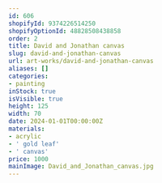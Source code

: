 ```yaml
---
id: 606
shopifyId: 9374226514250
shopifyOptionId: 48828508438858
order: 2
title: David and Jonathan canvas
slug: david-and-jonathan-canvas
url: art-works/david-and-jonathan-canvas
aliases: []
categories:
- painting
inStock: true
isVisible: true
height: 125
width: 70
date: 2024-01-01T00:00:00Z
materials:
- acrylic
- ' gold leaf'
- ' canvas'
price: 1000
mainImage: David_and_Jonathan_canvas.jpg
---
```

